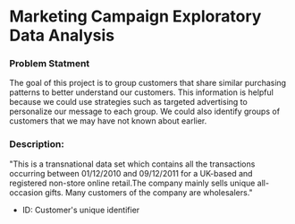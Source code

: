# Marketing Campaign Exploratory Data Analysis
### Problem Statment
The goal of this project is to group customers that share similar purchasing patterns to better understand our customers.
This information is helpful because we could use strategies such as targeted advertising to personalize our message to each group. We could also identify groups of customers that we may have not known about earlier.

### Description:
"This is a transnational data set which contains all the transactions occurring between 01/12/2010 and 09/12/2011 for a UK-based and registered non-store online retail.The company mainly sells unique all-occasion gifts. Many customers of the company are wholesalers."

- ID: Customer's unique identifier
